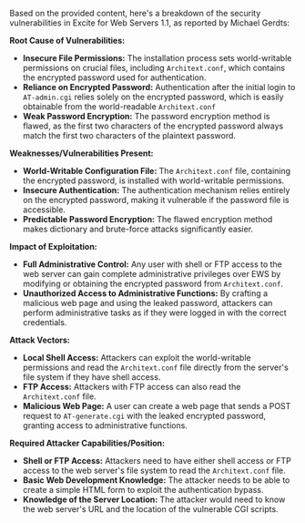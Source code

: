 Based on the provided content, here's a breakdown of the security vulnerabilities in Excite for Web Servers 1.1, as reported by Michael Gerdts:

**Root Cause of Vulnerabilities:**

*   **Insecure File Permissions:** The installation process sets world-writable permissions on crucial files, including `Architext.conf`, which contains the encrypted password used for authentication.
*   **Reliance on Encrypted Password:**  Authentication after the initial login to `AT-admin.cgi` relies solely on the encrypted password, which is easily obtainable from the world-readable `Architext.conf`
*   **Weak Password Encryption:** The password encryption method is flawed, as the first two characters of the encrypted password always match the first two characters of the plaintext password.

**Weaknesses/Vulnerabilities Present:**

*   **World-Writable Configuration File:** The `Architext.conf` file, containing the encrypted password, is installed with world-writable permissions.
*   **Insecure Authentication:**  The authentication mechanism relies entirely on the encrypted password, making it vulnerable if the password file is accessible.
*   **Predictable Password Encryption:** The flawed encryption method makes dictionary and brute-force attacks significantly easier.

**Impact of Exploitation:**

*   **Full Administrative Control:**  Any user with shell or FTP access to the web server can gain complete administrative privileges over EWS by modifying or obtaining the encrypted password from `Architext.conf`.
*   **Unauthorized Access to Administrative Functions:** By crafting a malicious web page and using the leaked password, attackers can perform administrative tasks as if they were logged in with the correct credentials.

**Attack Vectors:**

*   **Local Shell Access:** Attackers can exploit the world-writable permissions and read the `Architext.conf` file directly from the server's file system if they have shell access.
*   **FTP Access:**  Attackers with FTP access can also read the `Architext.conf` file.
*   **Malicious Web Page:** A user can create a web page that sends a POST request to `AT-generate.cgi` with the leaked encrypted password, granting access to administrative functions.

**Required Attacker Capabilities/Position:**

*   **Shell or FTP Access:** Attackers need to have either shell access or FTP access to the web server's file system to read the `Architext.conf` file.
*   **Basic Web Development Knowledge:**  The attacker needs to be able to create a simple HTML form to exploit the authentication bypass.
*   **Knowledge of the Server Location:** The attacker would need to know the web server's URL and the location of the vulnerable CGI scripts.